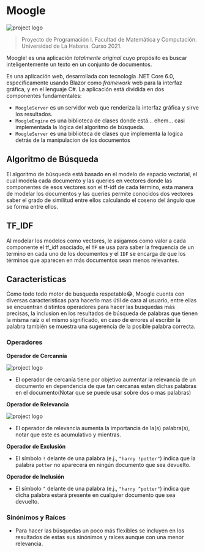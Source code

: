 # Moogle

![project logo](moogle.png)

> Proyecto de Programación I. Facultad de Matemática y Computación. Universidad de La Habana. Curso 2021.

Moogle! es una aplicación _totalmente original_ cuyo propósito es buscar inteligentemente un texto en un conjunto de documentos.

Es una aplicación web, desarrollada con tecnología .NET Core 6.0, específicamente usando Blazor como _framework_ web para la interfaz gráfica, y en el lenguaje C#.
La aplicación está dividida en dos componentes fundamentales:

- `MoogleServer` es un servidor web que renderiza la interfaz gráfica y sirve los resultados.
- `MoogleEngine` es una biblioteca de clases donde está... ehem... casi implementada la lógica del algoritmo de búsqueda.
- `MoogleServer` es una biblioteca de clases que implementa la loǵica detrás de la manipulacion de los documentos

## Algoritmo de Búsqueda

El algoritmo de búsqueda está basado en el modelo de espacio vectorial, el cual modela cada documento y las queries en vectores donde las componentes de esos vectores son el tf-idf de cada término, esta manera de modelar los documentos y las queries permite conocidos dos vectores saber el grado de similitud entre ellos calculando el coseno del ángulo que se forma entre ellos.

## TF_IDF

Al modelar los modelos como vectores, le asigamos como valor a cada componente el tf_idf asociado, el `TF` se usa para saber la frequencia de un termino en cada uno de los documentos y el `IDF` se encarga de que los términos que aparecen en más documentos sean menos relevantes.

## Caracteristicas

Como todo todo motor de busqueda respetable😂, Moogle cuenta con diversas caracteristicas para hacerlo mas útil de cara al usuario, entre ellas se encuentran distintos operadores para hacer las busquedas más precisas, la inclusion en los resultados de búsqueda de palabras que tienen la misma raíz o el mismo significado, en caso de errores al escribir la palabra también se muestra una sugerencia de la posible palabra correcta.

### Operadores

**Operador de Cercannía**

![project logo](cercania.png)

- El operador de cercanía tiene por objetivo aumentar la relevancia de un documento en dependencia de que tan cercanas esten dichas palabras en el documento(Notar que se puede usar sobre dos o mas palabras)

**Operador de Relevancia**

![project logo](relevancia.png)

- El operador de relevancia aumenta la importancia de la(s) palabra(s), notar que este es acumulativo y mientras.

**Operador de Exclusión**

- El símbolo `!` delante de una palabra (e.j., `"harry !potter"`) indica que la palabra `potter` no aparecerá en ningún documento que sea devuelto.

**Operador de Inclusión**

- El símbolo `^` delante de una palabra (e.j., `"harry ^potter"`) indica que dicha palabra estará presente en cualquier documento que sea devuelto.

### Sinónimos y Raíces

- Para hacer las búsquedas un poco más flexibles se incluyen en los resultados de estas sus sinónimos y raíces aunque con una menor relevancia.
